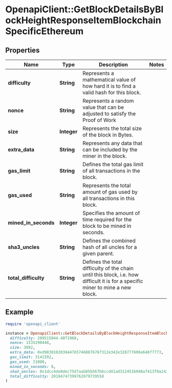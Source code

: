 # OpenapiClient::GetBlockDetailsByBlockHeightResponseItemBlockchainSpecificEthereum

## Properties

| Name | Type | Description | Notes |
| ---- | ---- | ----------- | ----- |
| **difficulty** | **String** | Represents a mathematical value of how hard it is to find a valid hash for this block. |  |
| **nonce** | **String** | Represents a random value that can be adjusted to satisfy the Proof of Work |  |
| **size** | **Integer** | Represents the total size of the block in Bytes. |  |
| **extra_data** | **String** | Represents any data that can be included by the miner in the block. |  |
| **gas_limit** | **String** | Defines the total gas limit of all transactions in the block. |  |
| **gas_used** | **String** | Represents the total amount of gas used by all transactions in this block. |  |
| **mined_in_seconds** | **Integer** | Specifies the amount of time required for the block to be mined in seconds. |  |
| **sha3_uncles** | **String** | Defines the combined hash of all uncles for a given parent. |  |
| **total_difficulty** | **String** | Defines the total difficulty of the chain until this block, i.e. how difficult it is for a specific miner to mine a new block. |  |

## Example

```ruby
require 'openapi_client'

instance = OpenapiClient::GetBlockDetailsByBlockHeightResponseItemBlockchainSpecificEthereum.new(
  difficulty: 209515044.4071968,
  nonce: 1535290446,
  size: 3892,
  extra_data: 0xd983010203844765746887676f312e342e328777696e646f7773,
  gas_limit: 3141592,
  gas_used: 21000,
  mined_in_seconds: 8,
  sha3_uncles: 0x1dcc4de8dec75d7aab85b567b6ccd41ad312451b948a7413f0a142fd40d49347,
  total_difficulty: 20104747399762079739558
)
```

